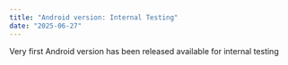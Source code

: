 ```yaml
---
title: "Android version: Internal Testing"
date: "2025-06-27"
---
```


Very first Android version has been released available for internal testing
